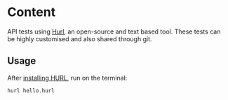 # Content
API tests using [Hurl](https://hurl.dev/), an open-source and text based tool. These tests can be highly customised and also shared through git.

## Usage

After [installing HURL](https://hurl.dev/docs/installation.html), run on the terminal:

```shell
hurl hello.hurl
```

